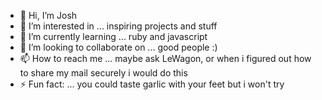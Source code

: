 - 👋 Hi, I’m Josh
- 👀 I’m interested in ... inspiring projects and stuff 
- 🌱 I’m currently learning ... ruby and javascript
- 💞️ I’m looking to collaborate on ... good people :)
- 📫 How to reach me ... maybe ask LeWagon, or when i figured out how to share my mail securely i would do this 
- ⚡ Fun fact: ... you could taste garlic with your feet but i won't try 
